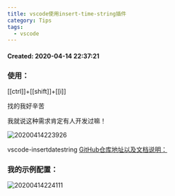 ```yaml
---
title: vscode使用insert-time-string插件
category: Tips
tags:
  - vscode
---
```


#### Created:  2020-04-14 22:37:21


### 使用：

[[ctrl]]+[[shift]]+[[i]]

找的我好辛苦

我就说这种需求肯定有人开发过嘛！

![20200414223926](https://raw.githubusercontent.com/fengwei2002/Pictures_02/master/img/20200414223926.png)

vscode-insertdatestring [GitHub仓库地址以及文档说明：](https://github.com/jsynowiec/vscode-insertdatestring)

### 我的示例配置：

![20200414224111](https://raw.githubusercontent.com/fengwei2002/Pictures_02/master/img/20200414224111.png)

